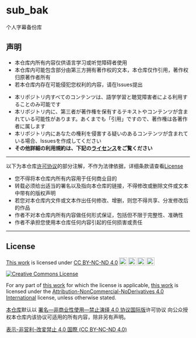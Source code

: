 # sub_bak
个人字幕备份库

## 声明
* 本仓库内所有内容仅供语言学习或听觉障碍者使用
* 本仓库内可能包含部分由第三方拥有著作权的文本，本仓库仅作引用，著作权归原著作者所有
* 若本仓库内存在可能侵犯您权利的内容，请在Issues提出
>
* 本リポジトリ内すべてのコンテンツは、語学学習と聴覚障害者による利用することのみ可能です
* 本リポジトリ内に、第三者が著作権を保有するテキストやコンテンツが含まれている可能性があります。あくまでも「引用」ですので、著作権は各著作者に属します
* 本リポジトリ内にあなたの権利を侵害する疑いのあるコンテンツが含まれている場合、Issuesを作成してください
* **その他詳細の利用規約は、下記の[ライセンス](https://github.com/szwhy/sub_bak#license)をご覧ください**
****
以下为本仓库[许可协议](https://raw.githubusercontent.com/szwhy/sub_bak/main/LICENSE)的部分注解，不作为法律依据，详细条款请查看[License](https://github.com/szwhy/sub_bak#license)
* 您不得将本仓库内所有内容用于任何商业目的
* 转载必须给出适当的署名以及指向本仓库的链接，不得修改或删除文件或文本中带有的版权声明
* 若您对本仓库内文件或文本作出任何修改、增删，则您不得共享、分发修改后的作品
* 作者不对本仓库内所有内容做任何形式保证，包括但不限于完整性、准确性
* 作者不承担您使用本仓库任何内容引起的任何损害或责任
****
## License

<p xmlns:cc="http://creativecommons.org/ns#" ><a rel="cc:attributionURL" href="https://github.com/szwhy/sub_bak">This work</a> is licensed under <a href="http://creativecommons.org/licenses/by-nc-nd/4.0/?ref=chooser-v1" target="_blank" rel="license noopener noreferrer" style="display:inline-block;">CC BY-NC-ND 4.0<img style="height:22px!important;margin-left:3px;vertical-align:text-bottom;" src="https://mirrors.creativecommons.org/presskit/icons/cc.svg?ref=chooser-v1"><img style="height:22px!important;margin-left:3px;vertical-align:text-bottom;" src="https://mirrors.creativecommons.org/presskit/icons/by.svg?ref=chooser-v1"><img style="height:22px!important;margin-left:3px;vertical-align:text-bottom;" src="https://mirrors.creativecommons.org/presskit/icons/nc.svg?ref=chooser-v1"><img style="height:22px!important;margin-left:3px;vertical-align:text-bottom;" src="https://mirrors.creativecommons.org/presskit/icons/nd.svg?ref=chooser-v1"></a></p>

<a rel="license" href="http://creativecommons.org/licenses/by-nc-nd/4.0/"><img alt="Creative Commons License" style="border-width:0" src="https://i.creativecommons.org/l/by-nc-nd/4.0/88x31.png" /></a>

For any part of [this work](https://github.com/szwhy/sub_bak) for which the license is applicable, [this work](https://github.com/szwhy/sub_bak) is licensed under the [Attribution-NonCommercial-NoDerivatives 4.0 International](http://creativecommons.org/licenses/by-nc-nd/4.0/) license, unless otherwise stated.

[本仓库](https://github.com/szwhy/sub_bak)默认以 [署名—非商业性使用—禁止演绎 4.0 协议国际版](https://creativecommons.org/licenses/by-nc-nd/4.0/deed.zh)许可协议 向公众授权本仓库内该协议可适用的所有内容，除非另有声明。

[表示-非営利-改変禁止 4.0 国際 (CC BY-NC-ND 4.0)](https://creativecommons.org/licenses/by-nc-nd/4.0/deed.ja)
